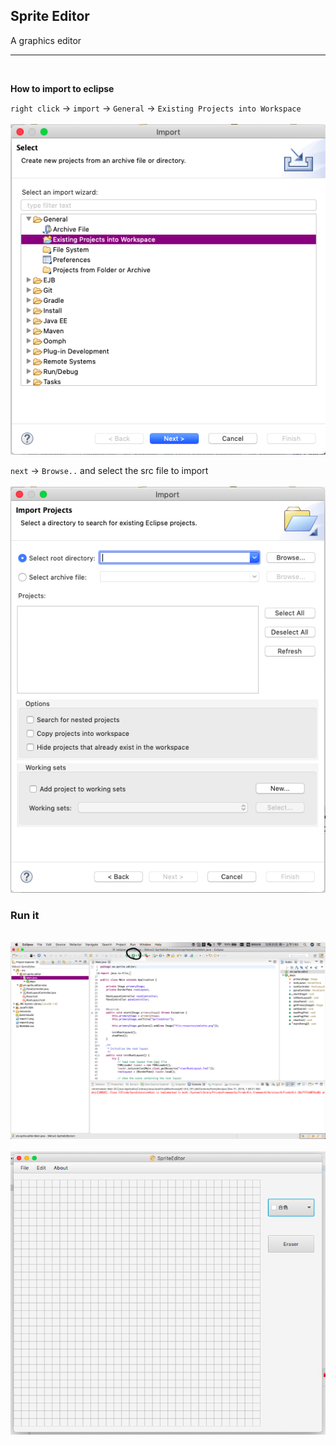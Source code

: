 ## Sprite Editor
A graphics editor

---
<br>

**How to import to eclipse**

`right click` -> `import` -> `General` -> `Existing Projects into Workspace`
<br><br>
<img src="./import1.png">

`next` -> `Browse..` and select the src file to import 
<br><br>
<img src="./import2.png">

### Run it
<br>
<img src="./run.png">
<br><br>
<img src="./run2.png">
